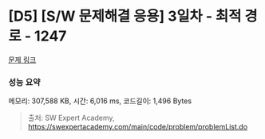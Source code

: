 # [D5] [S/W 문제해결 응용] 3일차 - 최적 경로 - 1247 

[문제 링크](https://swexpertacademy.com/main/code/problem/problemDetail.do?contestProbId=AV15OZ4qAPICFAYD) 

### 성능 요약

메모리: 307,588 KB, 시간: 6,016 ms, 코드길이: 1,496 Bytes



> 출처: SW Expert Academy, https://swexpertacademy.com/main/code/problem/problemList.do